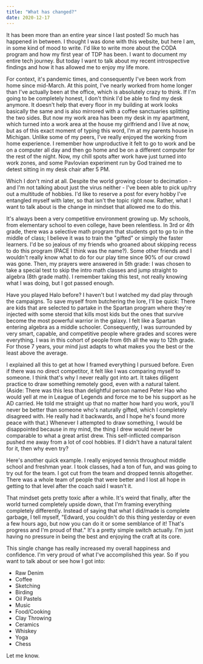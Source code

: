 ```yaml
---
title: "What has changed?"
date: 2020-12-17
---
```


It has been more than an entire year since I last posted! So much has happened in between. I thought I was done with this website, but here I am, in some kind of mood to write. I'd like to write more about the CODA program and how my first year of TDP has been. I want to document my entire tech journey. But today I want to talk about my recent introspective findings and how it has allowed me to enjoy my life more. 

For context, it's pandemic times, and consequently I've been work from home since mid-March. At this point, I've nearly worked from home longer than I've actually been at the office, which is absolutely crazy to think. If I'm going to be completely honest, I don't think I'd be able to find my desk anymore. It doesn't help that every floor in my building at work looks basically the same and is also mirrored with a coffee sanctuaries splitting the two sides. But now my work area has been my desk in my apartment, which turned into a work area at the house my girlfriend and I live at now, but as of this exact moment of typing this word, I'm at my parents house in Michigan. Unlike some of my peers, I've really enjoyed the working from home experience. I remember how unproductive it felt to go to work and be on a computer all day and then go home and be on a different computer for the rest of the night. Now, my chill spots after work have just turned into work zones, and some Pavlovian experiment run by God trained me to detest sitting in my desk chair after 5 PM. 

Which I don't mind at all. Despite the world growing closer to decimation - and I'm not talking about just the virus neither - I've been able to pick up/try out a multitude of hobbies. I'd like to reserve a post for every hobby I've entangled myself with later, so that isn't the topic right now. Rather, what I want to talk about is the change in mindset that allowed me to do this.

It's always been a very competitive environment growing up. My schools, from elementary school to even college, have been relentless. In 3rd or 4th grade, there was a selective math program that students got to go to in the middle of class; I believe it was to train the "gifted" or simply the faster learners. I'd be so jealous of my friends who groaned about skipping recess to do this program (PACE I think was the name?). Some other friends and I wouldn't really know what to do for our play time since 90% of our crowd was gone. Then, my prayers were answered in 5th grade: I was chosen to take a special test to skip the intro math classes and jump straight to algebra (8th grade math). I remember taking this test, not really knowing what I was doing, but I got passed enough.

Have you played Halo before? I haven't but I watched my dad play through the campaigns. To save myself from butchering the lore, I'll be quick: There are kids that are selected to partake in the Spartan program where they're injected with some steroid that kills most kids but the ones that survive become the most powerful warrior in the galaxy. I felt like a Spartan entering algebra as a middle schooler. Consequently, I was surrounded by very smart, capable, and competitive people where grades and scores were everything. I was in this cohort of people from 6th all the way to 12th grade. For those 7 years, your mind just adapts to what makes you the best or the least above the average.

I explained all this to get at how I framed everything I pursued before. Even if there was no direct competitor, it felt like I was comparing myself to someone. I think that's why I never really got into art. It takes diligent practice to draw something remotely good, even with a natural talent. (Aside: There was this less than delightful person named Peter Hao who would yell at me in League of Legends and force me to be his support as he AD carried. He told me straight up that no matter how hard you work, you'll never be better than someone who's naturally gifted, which I completely disagreed with. He really had it backwards, and I hope he's found more peace with that.) Whenever I attempted to draw something, I would be disappointed because in my mind, the thing I drew would never be comparable to what a great artist drew. This self-inflicted comparison pushed me away from a lot of cool hobbies. If I didn't have a natural talent for it, then why even try? 

Here's another quick example. I really enjoyed tennis throughout middle school and freshman year. I took classes, had a ton of fun, and was going to try out for the team. I got cut from the team and dropped tennis altogether. There was a whole team of people that were better and I lost all hope in getting to that level after the coach said I wasn't it. 

That mindset gets pretty toxic after a while. It's weird that finally, after the world turned completely upside down, that I'm framing everything completely differently. Instead of saying that what I did/made is complete garbage, I tell myself, "Edward, you couldn't do this thing yesterday or even a few hours ago, but now you can do it or some semblance of it! That's progress and I'm proud of that." It's a pretty simple switch actually. I'm just having no pressure in being the best and enjoying the craft at its core. 

This single change has really increased my overall happiness and confidence. I'm very proud of what I've accomplished this year. So if you want to talk about or see how I got into:

- Raw Denim
- Coffee
- Sketching
- Birding
- Oil Pastels
- Music
- Food/Cooking
- Clay Throwing
- Ceramics
- Whiskey
- Yoga
- Chess

Let me know.
